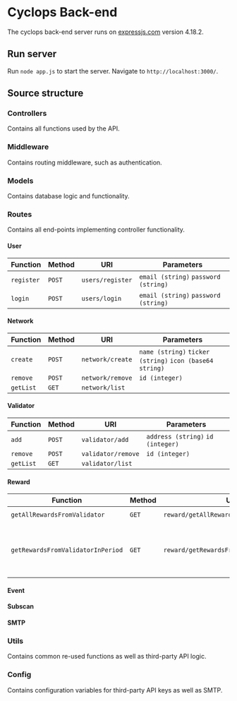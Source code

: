 # Cyclops Back-end

The cyclops back-end server runs on [expressjs.com](https://expressjs.com/) version 4.18.2.

## Run server

Run `node app.js` to start the server. Navigate to `http://localhost:3000/`.

## Source structure

### Controllers
Contains all functions used by the API.

### Middleware
Contains routing middleware, such as authentication.

### Models
Contains database logic and functionality.

### Routes
Contains all end-points implementing controller functionality.

#### User

| Function                          | Method     | URI                                      | Parameters                                                       |
|-----------------------------------|------------|------------------------------------------|------------------------------------------------------------------|
| `register`                        | `POST`     | `users/register`                         | `email (string)` `password (string)`                             |
| `login`                           | `POST`     | `users/login`                            | `email (string)` `password (string)`                             |

#### Network

| Function                          | Method     | URI                                      | Parameters                                                       |
|-----------------------------------|------------|------------------------------------------|------------------------------------------------------------------|
| `create`                          | `POST`     | `network/create`                         | `name (string)` `ticker (string)` `icon (base64 string)`         |
| `remove`                          | `POST`     | `network/remove`                         | `id (integer)`                                                   |
| `getList`                         | `GET`      | `network/list`                           |                                                                  |

#### Validator

| Function                          | Method     | URI                                      | Parameters                                                       |
|-----------------------------------|------------|------------------------------------------|------------------------------------------------------------------|
| `add`                             | `POST`     | `validator/add`                          | `address (string)` `id (integer)`                                |
| `remove`                          | `POST`     | `validator/remove`                       | `id (integer)`                                                   |
| `getList`                         | `GET`      | `validator/list`                         |                                                                  |

#### Reward

| Function                          | Method     | URI                                      | Parameters                                                       |
|-----------------------------------|------------|------------------------------------------|------------------------------------------------------------------|
| `getAllRewardsFromValidator`      | `GET`      | `reward/getAllRewardsFromValidator`      | `id (integer)`                                                   |
| `getRewardsFromValidatorInPeriod` | `GET`      | `reward/getRewardsFromValidatorInPeriod` | `id (integer)` `start (unixtime string)` `end (unixtime string)` |       

#### Event

#### Subscan

#### SMTP

### Utils
Contains common re-used functions as well as third-party API logic.

### Config
Contains configuration variables for third-party API keys as well as SMTP.

